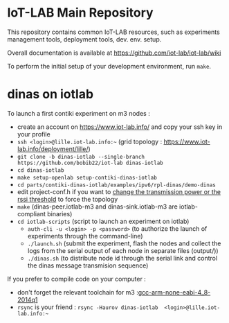 IoT-LAB Main Repository
=======================

This repository contains common IoT-LAB resources, such as
experiments management tools, deployment tools, dev. env. setup.

Overall documentation is available at https://github.com/iot-lab/iot-lab/wiki

To perform the initial setup of your development environment, run ``make``.

# dinas on iotlab

To launch a first contiki experiment on m3 nodes : 

* create an account on https://www.iot-lab.info/ and copy your ssh key in your profile
* ``ssh <login>@lille.iot-lab.info:~`` (grid topology : https://www.iot-lab.info/deployment/lille/)
* ``git clone -b dinas-iotlab --single-branch https://github.com/bobib22/iot-lab dinas-iotlab``
* ``cd dinas-iotlab``
* ``make setup-openlab setup-contiki-dinas-iotlab``
* ``cd parts/contiki-dinas-iotlab/examples/ipv6/rpl-dinas/demo-dinas``
* edit project-conf.h if you want to [change the transmission power or the rssi threshold](https://github.com/iot-lab/iot-lab/wiki/Limit-nodes-connectivity) to force the topology
* ``make`` (dinas-peer.iotlab-m3 and dinas-sink.iotlab-m3 are iotlab-compliant binaries)
* ``cd iotlab-scripts`` (script to launch an experiment on iotlab)
  * ``auth-cli -u <login> -p <password>`` (to authorize the launch of experiments through the command-line)
  * ``./launch.sh`` (submit the experiment, flash the nodes and collect the logs from the serial output of each node in separate files (output/<id>))
  * ``./dinas.sh`` (to distribute node id through the serial link and control the dinas message transmision sequence)

If you prefer to compile code on your computer : 

* don't forget the relevant toolchain for m3 :[gcc-arm-none-eabi-4_8-2014q1](https://github.com/iot-lab/iot-lab/wiki/FAQ_Gcc_arm_versions)
* ``rsync`` is your friend : ``rsync -Haurov dinas-iotlab  <login>@lille.iot-lab.info:~``